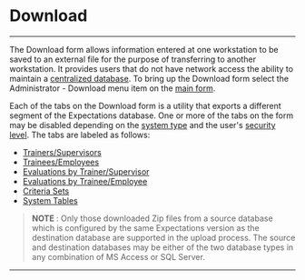 # Download

***

The Download form allows information entered at one workstation to be saved to an external file for the purpose of transferring to another workstation.  It provides users that do not have network access the ability to maintain a [centralized database](7mnk.md).  To bring up the Download form select the Administrator - Download menu item on the [main form](7jjr.md).

Each of the tabs on the Download form is a utility that exports a different segment of the Expectations database.  One or more of the tabs on the form may be disabled depending on the [system type](7mls.md) and the user's [security level](7je8.md).    The tabs are labeled as follows:

* [Trainers/Supervisors](7msw.md)
* [Trainees/Employees](7muo.md)
* [Evaluations by Trainer/Supervisor](7mwg.md)
* [Evaluations by Trainee/Employee](7my8.md)
* [Criteria Sets](7myd.md)
* [System Tables](7mye.md)

> **NOTE** : Only those downloaded Zip files from a source database which is configured by the same Expectations version as the destination database are supported in the upload process.  The source and destination databases may be either of the two database types in any combination of MS Access or SQL Server.

***

